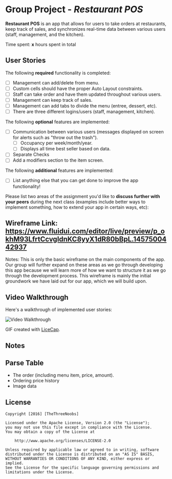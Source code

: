 # Group Project - *Restaurant POS*

**Restaurant POS** is an app that allows for users to take orders at restaurants, keep track of sales, and synchronizes real-time data between various users (staff, management, and the kitchen).

Time spent: **x** hours spent in total

## User Stories

The following **required** functionality is completed:

- [ ] Management can add/delete from menu. 
- [ ] Custom cells should have the proper Auto Layout constraints.
- [ ] Staff can take order and have them updated throughout various users. 
- [ ] Management can keep track of sales.
- [ ] Management can add tabs to divide the menu (entree, dessert, etc).
- [ ] There are three different logins/users (staff, management, kitchen).

The following **optional** features are implemented:

- [ ] Communication between various users (messages displayed on screen for alerts such as "throw out the trash").
   - [ ] Occupancy per week/month/year.
   - [ ] Displays all time best seller based on data. 
- [ ] Separate Checks
- [ ] Add a modifiers section to the item screen. 

The following **additional** features are implemented:

- [ ] List anything else that you can get done to improve the app functionality!

Please list two areas of the assignment you'd like to **discuss further with your peers** during the next class (examples include better ways to implement something, how to extend your app in certain ways, etc):

## **Wireframe Link:** https://www.fluidui.com/editor/live/preview/p_okhM93LfrtCcvgIdnKC8yyX1dR80bBpL.1457500442937
Notes: 
This is only the basic wireframe on the main components of the app. Our group will further expand on these areas as we go through developing this app because we will learn more of how we want to structure it as we go through the development process. This wireframe is mainly the initial groundwork we have laid out for our app, which we will build upon. 


## Video Walkthrough 

Here's a walkthrough of implemented user stories:

<img src='' title='Video Walkthrough' width='' alt='Video Walkthrough' />

GIF created with [LiceCap](http://www.cockos.com/licecap/).

## Notes



## Parse Table
- The order (including menu item, price, amount).
- Ordering price history
- Image data


## License

    Copyright [2016] [TheThreeNoobs]

    Licensed under the Apache License, Version 2.0 (the "License");
    you may not use this file except in compliance with the License.
    You may obtain a copy of the License at

        http://www.apache.org/licenses/LICENSE-2.0

    Unless required by applicable law or agreed to in writing, software
    distributed under the License is distributed on an "AS IS" BASIS,
    WITHOUT WARRANTIES OR CONDITIONS OF ANY KIND, either express or implied.
    See the License for the specific language governing permissions and
    limitations under the License.
